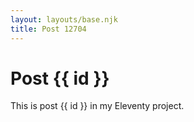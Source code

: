 ```yaml
---
layout: layouts/base.njk
title: Post 12704
---
```


# Post {{ id }}

This is post {{ id }} in my Eleventy project.
